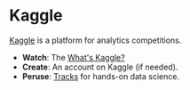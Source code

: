 # Kaggle

[Kaggle](https://www.kaggle.com/) is a platform for analytics competitions.

* __Watch__: The [What's Kaggle?](https://www.kaggle.com/)
* __Create__: An account on Kaggle (if needed).
* __Peruse__: [Tracks](https://www.kaggle.com/learn/overview) for hands-on data science.
